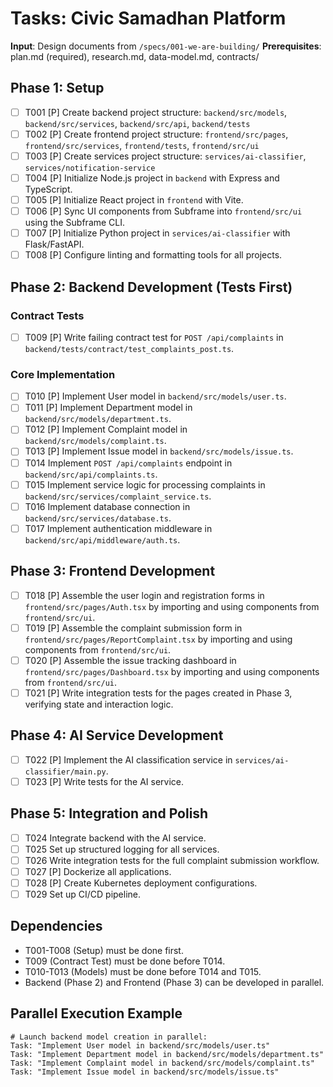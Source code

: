 # Tasks: Civic Samadhan Platform

**Input**: Design documents from `/specs/001-we-are-building/`
**Prerequisites**: plan.md (required), research.md, data-model.md, contracts/

## Phase 1: Setup
- [ ] T001 [P] Create backend project structure: `backend/src/models`, `backend/src/services`, `backend/src/api`, `backend/tests`
- [ ] T002 [P] Create frontend project structure: `frontend/src/pages`, `frontend/src/services`, `frontend/tests`, `frontend/src/ui`
- [ ] T003 [P] Create services project structure: `services/ai-classifier`, `services/notification-service`
- [ ] T004 [P] Initialize Node.js project in `backend` with Express and TypeScript.
- [ ] T005 [P] Initialize React project in `frontend` with Vite.
- [ ] T006 [P] Sync UI components from Subframe into `frontend/src/ui` using the Subframe CLI.
- [ ] T007 [P] Initialize Python project in `services/ai-classifier` with Flask/FastAPI.
- [ ] T008 [P] Configure linting and formatting tools for all projects.

## Phase 2: Backend Development (Tests First)

### Contract Tests
- [ ] T009 [P] Write failing contract test for `POST /api/complaints` in `backend/tests/contract/test_complaints_post.ts`.

### Core Implementation
- [ ] T010 [P] Implement User model in `backend/src/models/user.ts`.
- [ ] T011 [P] Implement Department model in `backend/src/models/department.ts`.
- [ ] T012 [P] Implement Complaint model in `backend/src/models/complaint.ts`.
- [ ] T013 [P] Implement Issue model in `backend/src/models/issue.ts`.
- [ ] T014 Implement `POST /api/complaints` endpoint in `backend/src/api/complaints.ts`.
- [ ] T015 Implement service logic for processing complaints in `backend/src/services/complaint_service.ts`.
- [ ] T016 Implement database connection in `backend/src/services/database.ts`.
- [ ] T017 Implement authentication middleware in `backend/src/api/middleware/auth.ts`.

## Phase 3: Frontend Development
- [ ] T018 [P] Assemble the user login and registration forms in `frontend/src/pages/Auth.tsx` by importing and using components from `frontend/src/ui`.
- [ ] T019 [P] Assemble the complaint submission form in `frontend/src/pages/ReportComplaint.tsx` by importing and using components from `frontend/src/ui`.
- [ ] T020 [P] Assemble the issue tracking dashboard in `frontend/src/pages/Dashboard.tsx` by importing and using components from `frontend/src/ui`.
- [ ] T021 [P] Write integration tests for the pages created in Phase 3, verifying state and interaction logic.

## Phase 4: AI Service Development
- [ ] T022 [P] Implement the AI classification service in `services/ai-classifier/main.py`.
- [ ] T023 [P] Write tests for the AI service.

## Phase 5: Integration and Polish
- [ ] T024 Integrate backend with the AI service.
- [ ] T025 Set up structured logging for all services.
- [ ] T026 Write integration tests for the full complaint submission workflow.
- [ ] T027 [P] Dockerize all applications.
- [ ] T028 [P] Create Kubernetes deployment configurations.
- [ ] T029 Set up CI/CD pipeline.

## Dependencies
- T001-T008 (Setup) must be done first.
- T009 (Contract Test) must be done before T014.
- T010-T013 (Models) must be done before T014 and T015.
- Backend (Phase 2) and Frontend (Phase 3) can be developed in parallel.

## Parallel Execution Example
```
# Launch backend model creation in parallel:
Task: "Implement User model in backend/src/models/user.ts"
Task: "Implement Department model in backend/src/models/department.ts"
Task: "Implement Complaint model in backend/src/models/complaint.ts"
Task: "Implement Issue model in backend/src/models/issue.ts"
```